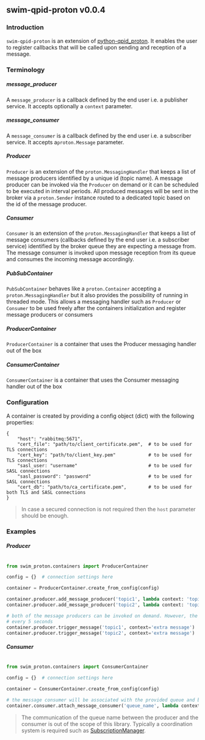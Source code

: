 ## swim-qpid-proton v0.0.4

### Introduction
`swim-qpid-proton` is an extension of [python-qpid_proton](https://pypi.org/project/python-qpid-proton/). It enables
the user to register callbacks that will be called upon sending and reception of a message.

### Terminology

##### message_producer
A `message_producer` is a callback defined by the end user i.e. a publisher service. It accepts optionally a `context`
parameter.

##### message_consumer
A `message_consumer` is a callback defined by the end user i.e. a subscriber service. It accepts a`proton.Message` 
parameter.

##### Producer
`Producer` is an extension of the `proton.MessagingHandler` that keeps a list of message producers identified by a unique id (topic name). A message producer can be invoked via 
the `Producer` on demand or it can be scheduled to be executed in interval periods. All produced messages will be sent
in the broker via a `proton.Sender` instance routed to a dedicated topic based on the id of the message producer.

##### Consumer
`Consumer` is an extension of the `proton.MessagingHandler` that keeps a list of message consumers (callbacks defined
by the end user i.e. a subscriber service) identified by the broker queue they are expecting a message from. The message
consumer is invoked upon message reception from its queue and consumes the incoming message accordingly.

##### PubSubContainer
`PubSubContainer` behaves like a `proton.Container` accepting a `proton.MessagingHandler` but it also provides the 
possibility of running in threaded mode. This allows a messaging handler such as `Producer` or `Consumer` to be used
freely after the containers initialization and register message producers or consumers

##### ProducerContainer
`ProducerContainer` is a container that uses the Producer messaging handler out of the box

##### ConsumerContainer
`ConsumerContainer` is a container that uses the Consumer messaging handler out of the box

### Configuration
A container is created by providing a config object (dict) with the following properties:
```shell
{
    "host": "rabbitmq:5671",
    "cert_file": "path/to/client_certificate.pem",  # to be used for TLS connections 
    "cert_key": "path/to/client_key.pem"            # to be used for TLS connections
    "sasl_user: "username"                          # to be used for SASL connections
    "sasl_password": "password"                     # to be used for SASL connections  
    "cert_db": "path/to/ca_certificate.pem",        # to be used for both TLS and SASL connections
}
```
> In case a secured connection is not required then the `host` parameter should be enough.

### Examples

##### Producer
```python

from swim_proton.containers import ProducerContainer

config = {}  # connection settings here 

container = ProducerContainer.create_from_config(config)

container.producer.add_message_producer('topic1', lambda context: 'topic1 message' + context, interval_in_sec=5)
container.producer.add_message_producer('topic2', lambda context: 'topic2 message' + context)

# both of the message producers can be invoked on demand. However, the message producer 'topic1' will also be invoked 
# every 5 seconds
container.producer.trigger_message('topic1', context='extra message')
container.producer.trigger_message('topic2', context='extra message')
```

##### Consumer

```python

from swim_proton.containers import ConsumerContainer

config = {}  # connection settings here 

container = ConsumerContainer.create_from_config(config)

# the message consumer will be associated with the provided queue and be invoked every time a new message arrives.
container.consumer.attach_message_consumer('queue_name', lambda context: context)
```

> The communication of the queue name between the producer and the consumer is out of the scope of this library. 
> Typically a coordination system is required such as [SubscriptionManager](https://github.com/eurocontrol-swim/subscription-manager).
